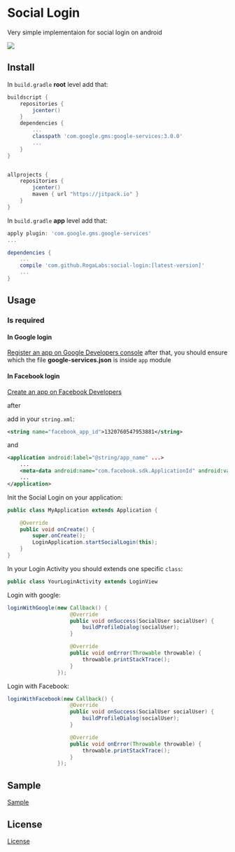 # Social Login
Very simple implementaion for social login on android

[![](https://jitpack.io/v/RogaLabs/social-login.svg)](https://jitpack.io/#RogaLabs/social-login)

## Install 

In `build.gradle` __root__ level add that:
```groovy
buildscript {
    repositories {
        jcenter()
    }
    dependencies {
        ...
        classpath 'com.google.gms:google-services:3.0.0'
        ...
    }
}


allprojects {
    repositories {
        jcenter()
        maven { url "https://jitpack.io" }
    }
}
```

In `build.gradle` __app__ level add that:

```groovy
apply plugin: 'com.google.gms.google-services'
...

dependencies {
    ...
    compile 'com.github.RogaLabs:social-login:[latest-version]'
    ...
}

```

## Usage

### Is required

#### In Google login 
[Register an app on Google Developers console](https://developers.google.com/mobile/add?platform=android&cntapi=signin&cnturl=https:%2F%2Fdevelopers.google.com%2Fidentity%2Fsign-in%2Fandroid%2Fsign-in%3Fconfigured%3Dtrue&cntlbl=Continue%20Adding%20Sign-In)
after that, you should ensure which the file __google-services.json__ is inside `app` module

#### In Facebook login
[Create an app on Facebook Developers](https://developers.facebook.com/docs/facebook-login/android)

after

add in your `string.xml`:
```xml
<string name="facebook_app_id">1320760547953881</string>
```

and 

```xml
<application android:label="@string/app_name" ...>
    ...
    <meta-data android:name="com.facebook.sdk.ApplicationId" android:value="@string/facebook_app_id"/>
    ...
</application>
```


Init the Social Login on your application:

```java
public class MyApplication extends Application {

    @Override
    public void onCreate() {
        super.onCreate();
        LoginApplication.startSocialLogin(this);
    }
}
```


In your Login Activity you should extends one specific `class`:

```java
public class YourLoginActivity extends LoginView 

```

Login with google:

```java
loginWithGoogle(new Callback() {
                    @Override
                    public void onSuccess(SocialUser socialUser) {
                        buildProfileDialog(socialUser);
                    }

                    @Override
                    public void onError(Throwable throwable) {
                        throwable.printStackTrace();
                    }
                });
```

Login with Facebook:
```java
loginWithFacebook(new Callback() {
                    @Override
                    public void onSuccess(SocialUser socialUser) {
                        buildProfileDialog(socialUser);
                    }

                    @Override
                    public void onError(Throwable throwable) {
                        throwable.printStackTrace();
                    }
                });
```

## Sample

[Sample](https://github.com/RogaLabs/sample-social-login)

## License
[License](LICENSE)
